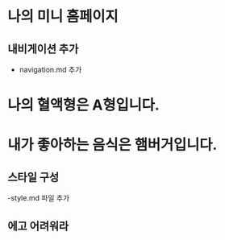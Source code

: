 # 나의 미니 홈페이지

## 내비게이션 추가

- navigation.md 추가

# 나의 혈액형은 A형입니다.

# 내가 좋아하는 음식은 햄버거입니다.

## 스타일 구성

-style.md 파일 추가

## 에고 어려워라

#
